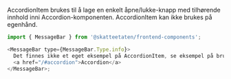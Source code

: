 AccordionItem brukes til å lage en enkelt åpne/lukke-knapp med tilhørende innhold inni Accordion-komponenten. AccordionItem kan ikke brukes på egenhånd.

```js noeditor
import { MessageBar } from '@skatteetaten/frontend-components';

<MessageBar type={MessageBar.Type.info}>
  Det finnes ikke et eget eksempel på AccordionItem, se eksempel på bruk
  <a href="/#accordion">Accordion</a>
</MessageBar>;
```
